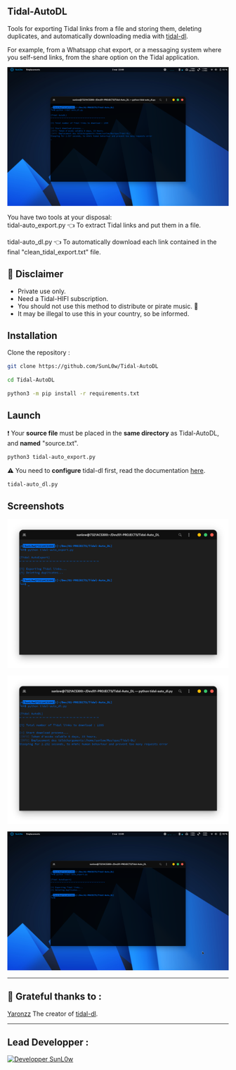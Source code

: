 ## Tidal-AutoDL

Tools for exporting Tidal links from a file and storing them, deleting duplicates, and automatically downloading media with [tidal-dl](https://github.com/yaronzz/Tidal-Media-Downloader).

For example, from a Whatsapp chat export, or a messaging system where you self-send links, from the share option on the Tidal application.

![Screenshot--01](https://github.com/SunL0w/Tidal-AutoDL/blob/main/Screenshot/Screenshot-01.png)

You have two tools at your disposal:  
tidal-auto\_export.py 👈️ To extract Tidal links and put them in a file. 

  tidal-auto\_dl.py 👈️ To automatically download each link contained in the final "clean\_tidal\_export.txt" file.

## :loudspeaker: Disclaimer

*   Private use only.
*   Need a Tidal-HIFI subscription.
*   You should not use this method to distribute or pirate music. :underage:
*   It may be illegal to use this in your country, so be informed.

## Installation

Clone the repository :

```bash
git clone https://github.com/SunL0w/Tidal-AutoDL
```

```bash
cd Tidal-AutoDL
```

```bash
python3 -m pip install -r requirements.txt
```

## Launch

:exclamation: Your **source file** must be placed in the **same directory** as Tidal-AutoDL, and **named** "source.txt".

```bash
python3 tidal-auto_export.py
```

:warning: You need to **configure** tidal-dl first, read the documentation [here](https://doc.yaronzz.com/post/tidal_dl_installation/).

```bash
tidal-auto_dl.py
```

## Screenshots

![Screenshot--02](https://github.com/SunL0w/Tidal-AutoDL/blob/main/Screenshot/Screenshot--02.png)

![Screenshot--03](https://github.com/SunL0w/Tidal-AutoDL/blob/main/Screenshot/Screenshot--03.png)

![Screenshot--04](https://github.com/SunL0w/Tidal-AutoDL/blob/main/Screenshot/Screenshot--04.png)

---

## 🤝 Grateful thanks to :

[Yaronzz](https://github.com/yaronzz) The creator of [tidal-dl](https://github.com/yaronzz/Tidal-Media-Downloader/tree/master).

___

## Lead Developper :
<a href="https://github.com/SunL0w/" alt="SunLow GitHub Link">
<img src="https://img.shields.io/badge/SunL0w-Dind%20Thibault-blue"  alt="Developper SunL0w"/></a>
